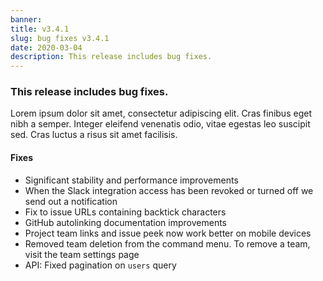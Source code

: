 ```yaml
---
banner:
title: v3.4.1
slug: bug fixes v3.4.1
date: 2020-03-04
description: This release includes bug fixes.
---
```


### This release includes bug fixes.

Lorem ipsum dolor sit amet, consectetur adipiscing elit. Cras finibus eget nibh
a semper. Integer eleifend venenatis odio, vitae egestas leo suscipit sed. Cras
luctus a risus sit amet facilisis.

#### Fixes

<ul>
  <li>Significant stability and performance improvements</li>
  <li>When the Slack integration access has been revoked or turned off we send out a notification</li>
  <li>Fix to issue URLs containing backtick characters</li>
  <li>GitHub autolinking documentation improvements</li>
  <li>Project team links and issue peek now work better on mobile devices</li>
  <li>Removed team deletion from the command menu. To remove a team, visit the team settings page</li>
<li>API: Fixed pagination on <code>users</code> query</li>
</ul>
